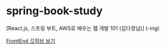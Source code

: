 # spring-book-study

<Back> [React.js, 스프링 부트, AWS로 배우는 웹 개발 101 (김다정님)] (-ing)

[FrontEnd 깃허브 보기](https://github.com/arkim0111/react-book-study.git)
